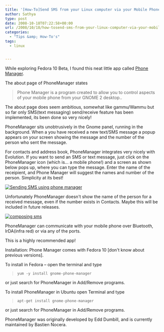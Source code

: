 ```yaml
---
title: '[How-To]Send SMS from your Linux computer via your Mobile Phone'
author: Sathya
type: post
date: 2008-10-18T07:22:58+00:00
url: /2008/10/18/how-tosend-sms-from-your-linux-computer-via-your-mobile-phone/
categories:
  - "Tips &amp; How-To's"
tags:
  - linux


---
```

While exploring Fedora 10 Beta, I found this neat little app called [Phone Manager][1].

The about page of PhoneManager states

> Phone Manager is a program created to allow you to control aspects of your mobile phone from your GNOME 2 desktop..

<!--more-->


  
The about page does seem ambitious, somewhat like gammu/Wammu but so far only SMS(text messaging) send/receive feature has been implemented, its been done so very nicely!

PhoneManager sits unobtrusively in the Gnome panel, running in the background. When a you have received a new text/SMS message a popup appears on your screen showing the message and the number of the person who sent the message.

<p style="text-align: left;">
  For contacts and address book, PhoneManager integrates very nicely with Evolution. If you want to send an SMS or text message, just click on the PhoneManager icon (which is&#8230; a mobile phone!) and a screen as shown below pops up, where you can type the message. Enter the name of the receipient, and Phone Manager will suggest the names and number of the person. Simplicity at its best!
</p>

<a href="https://www.flickr.com/photos/sathyabhat/2951304044/" target="_blank"><img class="aligncenter" src="https://farm4.static.flickr.com/3201/2951304044_c904549ced_m.jpg" alt="Sending SMS using phone manager" /></a>
  
Unfortunately PhoneManager doesn't show the name of the person for a received message, even if the number exists in Contacts. Maybe this will be included in future releases.

<a href="https://www.flickr.com/photos/sathyabhat/2950451251/" target="_blank"><img class="aligncenter" src="https://farm4.static.flickr.com/3227/2950451251_81f941b573_m.jpg" alt="composing sms" /></a>

PhoneManager can communicate with your mobile phone over Bluetooth, IrDA(infra red) or via any of the ports.

This is a highly recommended app!

Installation: Phone Manager comes with Fedora 10 [don't know about previous versions].

To install in Fedora &#8211; open the terminal and type

> `yum -y install gnome-phone-manager`

or just search for PhoneManager in Add/Remove programs.

To install PhoneManager in Ubuntu open Terminal and type

> `apt-get install gnome-phone-manager`

or just search for PhoneManager in Add/Remove programs.

PhoneManager was originally developed by Edd Dumbill, and is currently maintained by Bastien Nocera.

 [1]: https://live.gnome.org/PhoneManager
